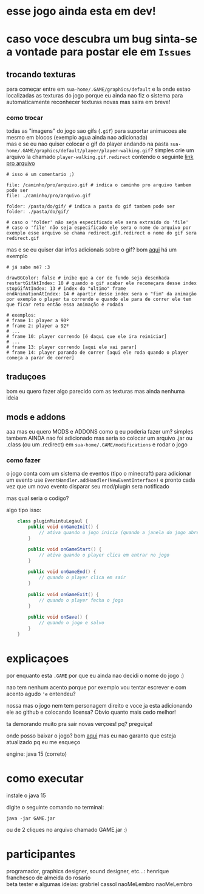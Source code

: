 # esse jogo ainda esta em dev!
# caso voce descubra um bug sinta-se a vontade para postar ele em `Issues`

## trocando texturas

para começar entre em `sua-home/.GAME/graphics/default` e la onde estao localizadas as texturas do jogo porque eu ainda nao fiz o sistema para automaticamente reconhecer texturas novas mas saira em breve!<br>

### como trocar

todas as "imagens" do jogo sao gifs (`.gif`) para suportar animacoes ate mesmo em blocos (exemplo agua ainda nao adicionada)<br>
mas e se eu nao quiser colocar o gif do player andando na pasta `sua-home/.GAME/graphics/default/player/player-walking.gif`? simples crie um arquivo la chamado `player-walking.gif.redirect` contendo o seguinte [link pro arquivo](https://github.com/henrique-o-developer/jogo/blob/master/res/graphics/textures/default/player/player-walking.gif.redirect) 
```redirect
# isso é um comentario ;)

file: /caminho/pro/arquivo.gif # indica o caminho pro arquivo tambem pode ser
file: ./caminho/pro/arquivo.gif

folder: /pasta/do/gif/ # indica a pasta do gif tambem pode ser
folder: ./pasta/do/gif/

# caso o 'folder' não seja especificado ele sera extraido do 'file'
# caso o 'file' não seja especificado ele sera o nome do arquivo por exemplo esse arquivo se chama redirect.gif.redirect o nome do gif sera redirect.gif
```
mas e se eu quiser dar infos adicionais sobre o gif? bom [aqui](https://github.com/henrique-o-developer/jogo/blob/master/res/graphics/textures/default/player/player-walking/player-walking.gif.props) há um exemplo
```props
# já sabe né? :3

drawBGColor: false # inibe que a cor de fundo seja desenhada
restartGifAtIndex: 10 # quando o gif acabar ele recomeçara desse index
stopGifAtIndex: 13 # index do "ultimo" frame
endAnimationAtIndex: 14 # apartir desse index sera o "fim" da animação por exemplo o player ta correndo e quando ele para de correr ele tem que ficar reto então essa animação é rodada

# exemplos:
# frame 1: player a 90º
# frame 2: player a 92º
# ...
# frame 10: player correndo [é daqui que ele ira reiniciar]
# ...
# frame 13: player correndo [aqui ele vai parar]
# frame 14: player parando de correr [aqui ele roda quando o player começa a parar de correr]
```

## traduçoes

bom eu quero fazer algo parecido com as texturas mas ainda nenhuma ideia

## mods e addons
aaa mas eu quero MODS e ADDONS como q eu poderia fazer um? simples tambem AINDA nao foi adicionado mas seria so colocar um arquivo .jar ou .class (ou um .redirect) em `sua-home/.GAME/modifications` e rodar o jogo 

### como fazer

o jogo conta com um sistema de eventos (tipo o minecraft) para adicionar um evento use `EventHandler.addHandler(NewEventInterface)` e pronto cada vez que um novo evento disparar seu mod/plugin sera notificado<br>

mas qual seria o codigo?<br>

algo tipo isso: <br>
```java
    class pluginMuintuLegaul {
        public void onGameInit() {
            // ativa quando o jogo inicia (quando a janela do jogo abre)
        }

        public void onGameStart() {
            // ativa quando o player clica em entrar no jogo
        }
        
        public void onGameEnd() {
            // quando o player clica em sair
        }
        
        public void onGameExit() {
            // quando o player fecha o jogo
        }
        
        public void onSave() {
            // quando o jogo e salvo
        }
    }
```


# explicaçoes
por enquanto esta `.GAME` por que eu ainda nao decidi o nome do jogo :)

nao tem nenhum acento porque por exemplo vou tentar escrever e com acento agudo `'e` entendeu?

nossa mas o jogo nem tem personagem direito e voce ja esta adicionando ele ao github e colocando licensa? Obvio quanto mais cedo melhor!

ta demorando muito pra sair novas verçoes! pq? preguiça!

onde posso baixar o jogo? bom [aqui](https://github.com/henrique-o-developer/jogo/blob/master/out/artifacts/compiled/GAME.jar) mas eu nao garanto que esteja atualizado pq eu me esqueço

engine: java 15 (correto)

# como executar
instale o java 15

digite o seguinte comando no terminal: 
```shell
java -jar GAME.jar
```
ou de 2 cliques no arquivo chamado GAME.jar :)
# participantes

programador, graphics designer, sound designer, etc...: henrique franchesco de almeida do rosario<br>
beta tester e algumas ideias: grabriel cassol naoMeLembro naoMeLembro